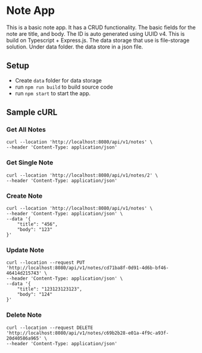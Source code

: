 # Note App

This is a basic note app. It has a CRUD functionality. The basic fields for the note are title, and body. The ID is auto generated using UUID v4. This is build on Typescript + Express.js. The data storage that use is file-storage solution. Under data folder. the data store in a json file.

## Setup

- Create `data` folder for data storage
- run `npm run build` to build source code
- run `npm start` to start the app.

## Sample cURL

### Get All Notes

```
curl --location 'http://localhost:8080/api/v1/notes' \
--header 'Content-Type: application/json'
```

### Get Single Note

```
curl --location 'http://localhost:8080/api/v1/notes/2' \
--header 'Content-Type: application/json'
```

### Create Note

```
curl --location 'http://localhost:8080/api/v1/notes' \
--header 'Content-Type: application/json' \
--data '{
    "title": "456",
    "body": "123"
}'
```

### Update Note

```
curl --location --request PUT 'http://localhost:8080/api/v1/notes/cd71ba8f-0d91-4d6b-bf46-46414d215743' \
--header 'Content-Type: application/json' \
--data '{
    "title": "123123123123",
    "body": "124"
}'
```

### Delete Note

```
curl --location --request DELETE 'http://localhost:8080/api/v1/notes/c69b2b28-e01a-4f9c-a93f-20d40586a965' \
--header 'Content-Type: application/json'
```
